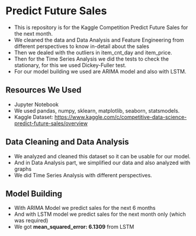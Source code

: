 # Predict Future Sales
* This is repository is for the Kaggle Competition Predict Future Sales for the next month. 
* We cleaned the data and Data Analysis and Feature Engineering from different perspectives to know in-detail about the sales
* Then we dealed with the outliers in item_cnt_day and item_price.
* Then for the Time Series Analysis we did the tests to check the stationary, for this we used Dickey-Fuller test.
* For our model building we used are  ARIMA model and also with LSTM.


## Resources We Used
* Jupyter Notebook
* We used pandas, numpy, sklearn, matplotlib, seaborn, statsmodels.
* Kaggle Dataset: https://www.kaggle.com/c/competitive-data-science-predict-future-sales/overview


## Data Cleaning and Data Analysis
* We analyzed and cleaned this dataset so it can be usable for our model.
* And in Data Analysis part, we simplified our data and also analyzed with graphs
* We did Time Series Analysis with different perspectives.

## Model Building
* With ARIMA Model we predict sales for the next 6 months
* And with LSTM model we predict sales for the next month only (which was required)
* We got **mean_squared_error: 6.1309** from LSTM
